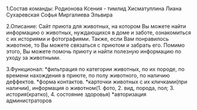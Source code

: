 1.Состав команды:
  Родионова Ксения - тимлид
  Хисматуллина Лиана
  Сухаревская Софья
  Миргалиева Эльвира

2.Описание:
  Сайт приюта для животных, на котором Вы можете найти информацию о животных, нуждающихся в доме и заботе, ознакомиться с их историями и фотографиями. Также, если Вам понравилось животное, то Вы можете связаться с приютом и забрать его. Помимо этого, Вы можете помочь приюту и найти полезную информацию по уходу за животными.

3.Функционал:
  *фильтрация по категории животных, по их породе, по времени нахождения в приюте, по полу животного, по наличию деффектов.
  *форма контактов.
  *карточки животных с их кличками(при наличии), информация о животном(1. фото, 2. вид, порода, пол; 3. история(кратко), 4. состояние здоровья)
  *авторизация администраторов
   
